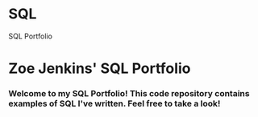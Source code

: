 # SQL
SQL Portfolio

# Zoe Jenkins' SQL Portfolio

### Welcome to my SQL Portfolio! This code repository contains examples of SQL I've written. Feel free to take a look!
